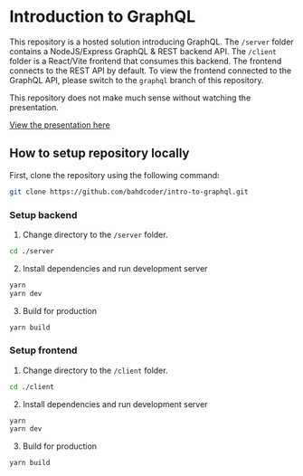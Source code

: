 # Introduction to GraphQL

This repository is a hosted solution introducing GraphQL. The `/server` folder contains a NodeJS/Express GraphQL & REST backend API. The `/client` folder is a React/Vite frontend that consumes this backend. The frontend connects to the REST API by default. To view the frontend connected to the GraphQL API, please switch to the `graphql` branch of this repository.

This repository does not make much sense without watching the presentation.

[View the presentation here](hygraph-portfolio-graphql.vercel.app/)

## How to setup repository locally

First, clone the repository using the following command:

```bash
git clone https://github.com/bahdcoder/intro-to-graphql.git
```

### Setup backend

1. Change directory to the `/server` folder.

```bash
cd ./server
```

2. Install dependencies and run development server

```bash
yarn
yarn dev
```

3. Build for production

```bash
yarn build
```

### Setup frontend

1. Change directory to the `/client` folder.

```bash
cd ./client
```

2. Install dependencies and run development server

```bash
yarn
yarn dev
```

3. Build for production

```bash
yarn build
```
